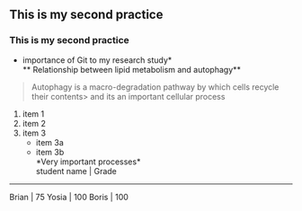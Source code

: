 ## This is my second practice  
### This is my second practice  
* importance of Git to my research study*  
** Relationship between lipid metabolism and autophagy**  
> Autophagy is a macro-degradation pathway by which cells recycle their contents> and its an important cellular process  
1. item 1  
2. item 2  
3. item 3  
   * item 3a  
   * item 3b  
\*Very important processes\*  
student name | Grade
------------   -----
Brian | 75
Yosia | 100
Boris | 100  

